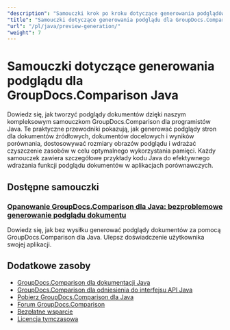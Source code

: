 ```yaml
---
"description": "Samouczki krok po kroku dotyczące generowania podglądów stron dla dokumentów źródłowych, docelowych i wynikowych przy użyciu GroupDocs.Comparison dla Java."
"title": "Samouczki dotyczące generowania podglądu dla GroupDocs.Comparison Java"
"url": "/pl/java/preview-generation/"
"weight": 7
---
```


# Samouczki dotyczące generowania podglądu dla GroupDocs.Comparison Java

Dowiedz się, jak tworzyć podglądy dokumentów dzięki naszym kompleksowym samouczkom GroupDocs.Comparison dla programistów Java. Te praktyczne przewodniki pokazują, jak generować podglądy stron dla dokumentów źródłowych, dokumentów docelowych i wyników porównania, dostosowywać rozmiary obrazów podglądu i wdrażać czyszczenie zasobów w celu optymalnego wykorzystania pamięci. Każdy samouczek zawiera szczegółowe przykłady kodu Java do efektywnego wdrażania funkcji podglądu dokumentów w aplikacjach porównawczych.

## Dostępne samouczki

### [Opanowanie GroupDocs.Comparison dla Java: bezproblemowe generowanie podglądu dokumentu](./groupdocs-comparison-java-generate-previews/)
Dowiedz się, jak bez wysiłku generować podglądy dokumentów za pomocą GroupDocs.Comparison dla Java. Ulepsz doświadczenie użytkownika swojej aplikacji.

## Dodatkowe zasoby

- [GroupDocs.Comparison dla dokumentacji Java](https://docs.groupdocs.com/comparison/java/)
- [GroupDocs.Comparison dla odniesienia do interfejsu API Java](https://reference.groupdocs.com/comparison/java/)
- [Pobierz GroupDocs.Comparison dla Java](https://releases.groupdocs.com/comparison/java/)
- [Forum GroupDocs.Comparison](https://forum.groupdocs.com/c/comparison)
- [Bezpłatne wsparcie](https://forum.groupdocs.com/)
- [Licencja tymczasowa](https://purchase.groupdocs.com/temporary-license/)